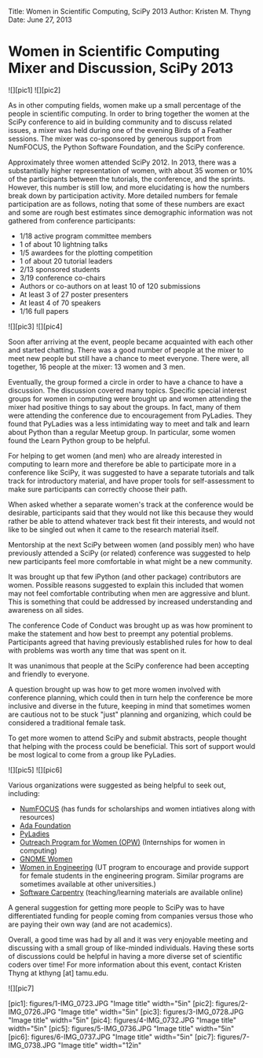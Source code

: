 Title:        Women in Scientific Computing, SciPy 2013
Author:       Kristen M. Thyng
Date:         June 27, 2013

# Women in Scientific Computing Mixer and Discussion, SciPy 2013

![][pic1] ![][pic2] 

As in other computing fields, women make up a small percentage of the people in scientific computing. In order to bring together the women at the SciPy conference to aid in building community and to discuss related issues, a mixer was held during one of the evening Birds of a Feather sessions. The mixer was co-sponsored by generous support from NumFOCUS, the Python Software Foundation, and the SciPy conference.

Approximately three women attended SciPy 2012. In 2013, there was a substantially higher representation of women, with about 35 women or 10% of the participants between the tutorials, the conference, and the sprints. However, this number is still low, and more elucidating is how the numbers break down by participation activity. More detailed numbers for female participation are as follows, noting that some of these numbers are exact and some are rough best estimates since demographic information was not gathered from conference participants:

* 1/18 active program committee members
* 1 of about 10 lightning talks
* 1/5 awardees for the plotting competition
* 1 of about 20 tutorial leaders
* 2/13 sponsored students
* 3/19 conference co-chairs
* Authors or co-authors on at least 10 of 120 submissions 
* At least 3 of 27 poster presenters
* At least 4 of 70 speakers
* 1/16 full papers

![][pic3] ![][pic4] 

Soon after arriving at the event, people became acquainted with each other and started chatting. There was a good number of people at the mixer to meet new people but still have a chance to meet everyone. There were, all together, 16 people at the mixer: 13 women and 3 men.

Eventually, the group formed a circle in order to have a chance to have a discussion. The discussion covered many topics. Specific special interest groups for women in computing were brought up and women attending the mixer had positive things to say about the groups. In fact, many of them were attending the conference due to encouragement from PyLadies. They found that PyLadies was a less intimidating way to meet and talk and learn about Python than a regular Meetup group. In particular, some women found the Learn Python group to be helpful. 

For helping to get women (and men) who are already interested in computing to learn more and therefore be able to participate more in a conference like SciPy, it was suggested to have a separate tutorials and talk track for introductory material, and have proper tools for self-assessment to make sure participants can correctly choose their path.

When asked whether a separate women's track at the conference would be desirable, participants said that they would not like this because they would rather be able to attend whatever track best fit their interests, and would not like to be singled out when it came to the research material itself.

Mentorship at the next SciPy between women (and possibly men) who have previously attended a SciPy (or related) conference was suggested to help new participants feel more comfortable in what might be a new community.

It was brought up that few iPython (and other package) contributors are women. Possible reasons suggested to explain this included that women may not feel comfortable contributing when men are aggressive and blunt. This is something that could be addressed by increased understanding and awareness on all sides. 

The conference Code of Conduct was brought up as was how prominent to make the statement and how best to preempt any potential problems. Participants agreed that having previously established rules for how to deal with problems was worth any time that was spent on it.

It was unanimous that people at the SciPy conference had been accepting and friendly to everyone.

A question brought up was how to get more women involved with conference planning, which could then in turn help the conference be more inclusive and diverse in the future, keeping in mind that sometimes women are cautious not to be stuck "just" planning and organizing, which could be considered a traditional female task.

To get more women to attend SciPy and submit abstracts, people thought that helping with the process could be beneficial. This sort of support would be most logical to come from a group like PyLadies.

![][pic5] ![][pic6] 

Various organizations were suggested as being helpful to seek out, including:

* [NumFOCUS](http://numfocus.org) (has funds for scholarships and women intiatives along with resources)
* [Ada Foundation](http://adainitiative.org)
* [PyLadies](http://www.pyladies.com)
* [Outreach Program for Women (OPW)](https://wiki.gnome.org/OutreachProgramForWomen) (Internships for women in computing)
* [GNOME Women](https://wiki.gnome.org/GnomeWomen)
* [Women in Engineering](http://www.engr.utexas.edu/wep/) (UT program to encourage and provide support for female students in the engineering program. Similar programs are sometimes available at other universities.)
* [Software Carpentry](http://software-carpentry.org) (teaching/learning materials are available online)

A general suggestion for getting more people to SciPy was to have differentiated funding for people coming from companies versus those who are paying their own way (and are not academics).

Overall, a good time was had by all and it was very enjoyable meeting and discussing with a small group of like-minded individuals. Having these sorts of discussions could be helpful in having a more diverse set of scientific coders over time! For more information about this event, contact Kristen Thyng at kthyng [at] tamu.edu.

![][pic7]



[pic1]: figures/1-IMG_0723.JPG "Image title" width="5in" 
[pic2]: figures/2-IMG_0726.JPG "Image title" width="5in"
[pic3]: figures/3-IMG_0728.JPG "Image title" width="5in"
[pic4]: figures/4-IMG_0732.JPG "Image title" width="5in"
[pic5]: figures/5-IMG_0736.JPG "Image title" width="5in"
[pic6]: figures/6-IMG_0737.JPG "Image title" width="5in"
[pic7]: figures/7-IMG_0738.JPG "Image title" width="12in"